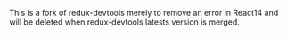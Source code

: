 This is a fork of redux-devtools merely to remove an error in React14 and will be deleted when redux-devtools latests version is merged.